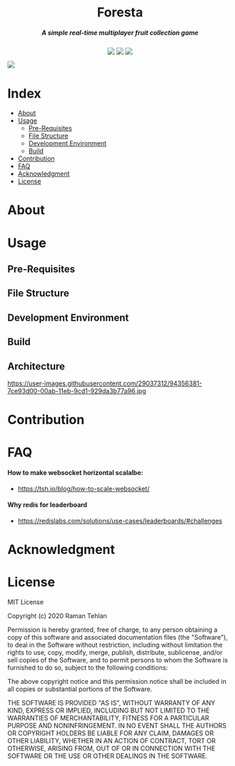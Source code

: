 <h1 align="center">Foresta</h1>
<h5 align="center">A simple real-time multiplayer fruit collection game</h5>

<p align="center">
  <a>
     <img src="https://goreportcard.com/badge/github.com/ramantehlan/pulse" align="center">
   </a>
   <a>
     <img src="https://img.shields.io/badge/godoc-reference-green" align="center">
   </a>
   <a>
     <img src="https://img.shields.io/badge/license-MIT-blue" align="center">
   </a>

</p>

<img src="https://user-images.githubusercontent.com/29037312/94356685-bbccc200-00ae-11eb-9848-29d057e7f3e7.png" />

# Index

- [About](#about)
- [Usage](#usage)
  - [Pre-Requisites](#pre-requisites)
  - [File Structure](#file-structure)
  - [Development Environment](#development-environment)
  - [Build](#Build)
- [Contribution](#contribution)
- [FAQ](#faq)
- [Acknowledgment](#acknowledgment)
- [License](#license)

# About

# Usage

## Pre-Requisites

## File Structure

## Development Environment

## Build

## Architecture

https://user-images.githubusercontent.com/29037312/94356381-7ce93d00-00ab-11eb-9cd1-929da3b77a96.jpg

# Contribution

# FAQ

#### How to make websocket horizontal scalalbe: 
- https://tsh.io/blog/how-to-scale-websocket/

#### Why redis for leaderboard
- https://redislabs.com/solutions/use-cases/leaderboards/#challenges

# Acknowledgment

# License

MIT License

Copyright (c) 2020 Raman Tehlan

Permission is hereby granted, free of charge, to any person obtaining a copy
of this software and associated documentation files (the "Software"), to deal
in the Software without restriction, including without limitation the rights
to use, copy, modify, merge, publish, distribute, sublicense, and/or sell
copies of the Software, and to permit persons to whom the Software is
furnished to do so, subject to the following conditions:

The above copyright notice and this permission notice shall be included in all
copies or substantial portions of the Software.

THE SOFTWARE IS PROVIDED "AS IS", WITHOUT WARRANTY OF ANY KIND, EXPRESS OR
IMPLIED, INCLUDING BUT NOT LIMITED TO THE WARRANTIES OF MERCHANTABILITY,
FITNESS FOR A PARTICULAR PURPOSE AND NONINFRINGEMENT. IN NO EVENT SHALL THE
AUTHORS OR COPYRIGHT HOLDERS BE LIABLE FOR ANY CLAIM, DAMAGES OR OTHER
LIABILITY, WHETHER IN AN ACTION OF CONTRACT, TORT OR OTHERWISE, ARISING FROM,
OUT OF OR IN CONNECTION WITH THE SOFTWARE OR THE USE OR OTHER DEALINGS IN THE
SOFTWARE.
